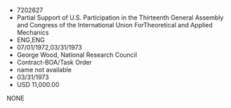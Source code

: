 * 7202627
* Partial Support of U.S. Participation in the Thirteenth     General Assembly and Congress of the International Union ForTheoretical and Applied Mechanics
* ENG,ENG
* 07/01/1972,03/31/1973
* George Wood, National Research Council
* Contract-BOA/Task Order
*   name not available
* 03/31/1973
* USD 11,000.00

NONE
